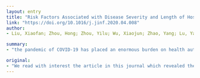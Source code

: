 ```yaml
---
layout: entry
title: "Risk Factors Associated with Disease Severity and Length of Hospital Stay in COVID-19 Patients"
link: "https://doi.org/10.1016/j.jinf.2020.04.008"
author:
- Liu, Xiaofan; Zhou, Hong; Zhou, Yilu; Wu, Xiaojun; Zhao, Yang; Lu, Yang; Tan, Weijun; Yuan, Mingli; Ding, Xuhong; Zou, Jinjing; Li, Ruiyun; Liu, Hailing; Ewing, Rob M.; Hu, Yi; Nie, Hanxiang; Wang, Yihua

summary:
- "the pandemic of COVID-19 has placed an enormous burden on health authorities across the world. The virus, severe acute respiratory syndrome coronavirus 2 (SARS-CoV-2; previously known as 2019-nCoV), causes acute respiratory disease with common signs of infection being respiratory symptoms, fever, cough and breathing difficulties. In more severe cases, infection causes pneumonia, lung failure, septic shock, organ failure and risk of death."

original:
- "We read with interest the article in this journal which revealed the critical role of timely supply of medical resources for COVID-19 patients.1 The pandemic of COVID-19 has placed an enormous burden on health authorities across the world. The virus, severe acute respiratory syndrome coronavirus 2 (SARS-CoV-2; previously known as 2019-nCoV), causes acute respiratory disease with common signs of infection being respiratory symptoms, fever, cough and breathing difficulties. In more severe cases, infection causes pneumonia, lung failure, septic shock, organ failure and risk of death. The WHO reports that 80% of those infected will develop mild symptoms, 14% severe symptoms and 6% will become critically ill. Given the wide clinical spectrum of COVID-19, a key challenge faced by frontline clinical staff is prioritisation of stretched resources. Thus, there is a critical need for robust risk assessment for clinical management. To address this, we identified consecutive patients with moderate or severe COVID-19 discharged from the general wards of Renmin Hospital of Wuhan University between 5 February 2020 to 14 March 2020 (Ethics approval No: WDRY2020-K124). All patients had been diagnosed with COVID-19 according to WHO interim guidance and had radiologic evidence of pneumonia or infiltrates on chest CT scan according. The criteria for patient discharge was the absence of fever for at least 3 days, substantial improvement in both lungs on chest CT, clinical remission of respiratory symptoms, and two throat-swab samples negative for viral RNA obtained at least 24 hours apart. In total, 99 patients (61 pneumonia and 38 severe pneumonia) with key information in their medical records were included in this study. Demographic, clinical, laboratory, and treatment data were extracted from electronic medical records. Risk factors that affect disease severity and length of hospital stay were investigated with appropriate statistical methods using R (V3.6.1) or GraphPad Prism (V8.2.1)."
---
```


